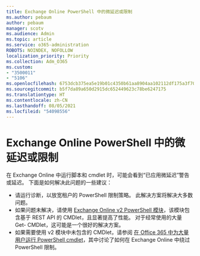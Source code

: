 ```yaml
---
title: Exchange Online PowerShell 中的微延迟或限制
ms.author: pebaum
author: pebaum
manager: scotv
ms.audience: Admin
ms.topic: article
ms.service: o365-administration
ROBOTS: NOINDEX, NOFOLLOW
localization_priority: Priority
ms.collection: Adm_O365
ms.custom:
- "3500011"
- "5106"
ms.openlocfilehash: 6753dcb375ea5e19b01c4350b61aa8904aa102112df175a3f70281d18a634dbf
ms.sourcegitcommit: b5f7da89a650d2915dc652449623c78be6247175
ms.translationtype: HT
ms.contentlocale: zh-CN
ms.lasthandoff: 08/05/2021
ms.locfileid: "54098556"
---
```

# <a name="micro-delays-or-throttling-in-exchange-online-powershell"></a>Exchange Online PowerShell 中的微延迟或限制

在 Exchange Online 中运行脚本和 cmdlet 时，可能会看到“已应用微延迟”警告或延迟。 下面是如何解决此问题的一些建议：

- 请运行诊断，以放宽租户的 PowerShell 限制策略。 此解决方案将解决大多数问题。
- 如果问题未解决，请使用 [Exchange Online v2 PowerShell 模块](/powershell/exchange/exchange-online/exchange-online-powershell-v2/exchange-online-powershell-v2?view=exchange-ps&preserve-view=true)，该模块包含基于 REST API 的 CMDlet，且显著提高了性能。 对于经常使用的大量 Get- CMDlet，这可能是一个很好的解决方案。
- 如果需要使用 v2 模块中未包含的 CMDlet，请参阅 [在 Office 365 中为大量用户运行 PowerShell cmdlet](https://techcommunity.microsoft.com/t5/exchange-team-blog/updated-running-powershell-cmdlets-for-large-numbers-of-users-in/ba-p/1000628#)，其中讨论了如何在 Exchange Online 中绕过 PowerShell 限制。
